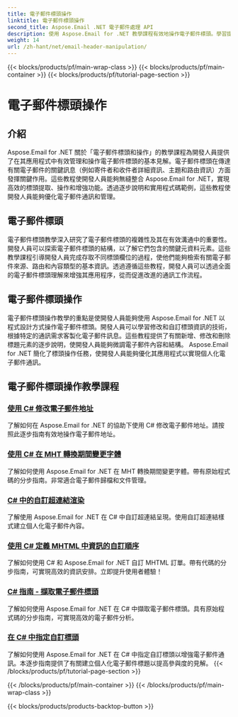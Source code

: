 ```yaml
---
title: 電子郵件標頭操作
linktitle: 電子郵件標頭操作
second_title: Aspose.Email .NET 電子郵件處理 API
description: 使用 Aspose.Email for .NET 教學課程有效地操作電子郵件標頭。學習提取、修改和個性化標題以增強溝通。
weight: 14
url: /zh-hant/net/email-header-manipulation/
---
```


{{< blocks/products/pf/main-wrap-class >}}
{{< blocks/products/pf/main-container >}}
{{< blocks/products/pf/tutorial-page-section >}}

# 電子郵件標頭操作


## 介紹

Aspose.Email for .NET 關於「電子郵件標頭和操作」的教學課程為開發人員提供了在其應用程式中有效管理和操作電子郵件標頭的基本見解。電子郵件標頭在傳達有關電子郵件的關鍵訊息（例如寄件者和收件者詳細資訊、主題和路由資訊）方面發揮關鍵作用。這些教程使開發人員能夠無縫整合 Aspose.Email for .NET，實現高效的標頭提取、操作和增強功能。透過逐步說明和實用程式碼範例，這些教程使開發人員能夠優化電子郵件通訊和管理。

## 電子郵件標頭

電子郵件標頭教學深入研究了電子郵件標頭的複雜性及其在有效溝通中的重要性。開發人員可以探索電子郵件標頭的結構，以了解它們包含的關鍵元資料元素。這些教學課程引導開發人員完成存取不同標頭欄位的過程，使他們能夠檢索有關電子郵件來源、路由和內容類型的基本資訊。透過遵循這些教程，開發人員可以透過全面的電子郵件標頭理解來增強其應用程序，從而促進改進的通訊工作流程。

## 電子郵件標頭操作

電子郵件標頭操作教學的重點是使開發人員能夠使用 Aspose.Email for .NET 以程式設計方式操作電子郵件標頭。開發人員可以學習修改和自訂標頭資訊的技術，根據特定的通訊需求客製化電子郵件訊息。這些教程提供了有關新增、修改和刪除標題元素的逐步說明，使開發人員能夠微調電子郵件內容和結構。 Aspose.Email for .NET 簡化了標頭操作任務，使開發人員能夠優化其應用程式以實現個人化電子郵件通訊。

## 電子郵件標頭操作教學課程
### [使用 C# 修改電子郵件地址](./modifying-email-addresses-with-csharp/)
了解如何在 Aspose.Email for .NET 的協助下使用 C# 修改電子郵件地址。請按照此逐步指南有效地操作電子郵件地址。
### [使用 C# 在 MHT 轉換期間變更字體](./changing-fonts-during-mht-conversion-using-csharp/)
了解如何使用 Aspose.Email for .NET 在 MHT 轉換期間變更字體。帶有原始程式碼的分步指南。非常適合電子郵件歸檔和文件管理。
### [ C# 中的自訂超連結渲染](./custom-hyperlink-rendering-in-csharp/)
了解使用 Aspose.Email for .NET 在 C# 中自訂超連結呈現。使用自訂超連結樣式建立個人化電子郵件內容。
### [使用 C# 定義 MHTML 中資訊的自訂順序](./defining-custom-order-of-information-in-mhtml-with-csharp/)
了解如何使用 C# 和 Aspose.Email for .NET 自訂 MHTML 訂單。帶有代碼的分步指南，可實現高效的資訊安排。立即提升使用者體驗！
### [C# 指南 - 擷取電子郵件標頭](./csharp-guide-extracting-email-headers/)
了解如何使用 Aspose.Email for .NET 在 C# 中擷取電子郵件標頭。具有原始程式碼的分步指南，可實現高效的電子郵件分析。 
### [在 C# 中指定自訂標頭](./specifying-custom-headers-in-csharp/)
了解如何使用 Aspose.Email for .NET 在 C# 中指定自訂標頭以增強電子郵件通訊。本逐步指南提供了有關建立個人化電子郵件標題以提高參與度的見解。
{{< /blocks/products/pf/tutorial-page-section >}}

{{< /blocks/products/pf/main-container >}}
{{< /blocks/products/pf/main-wrap-class >}}

{{< blocks/products/products-backtop-button >}}
